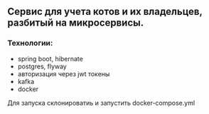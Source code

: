 ## Сервис для учета котов и их владельцев, разбитый на микросервисы.
### Технологии:
* spring boot, hibernate
* postgres, flyway
* авторизация через jwt токены
* kafka
* docker

Для запуска склонироватиь и запустить docker-compose.yml
